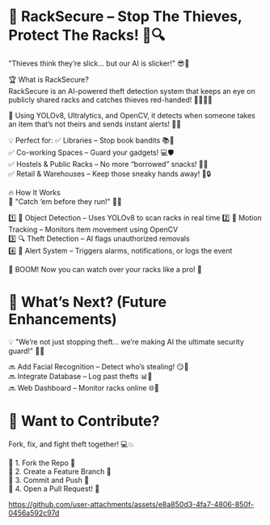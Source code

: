 # 🚨 RackSecure – Stop The Thieves, Protect The Racks! 🛑🔍  

"Thieves think they’re slick… but our AI is slicker!" 😎🤖  

🏆 What is RackSecure?  
RackSecure is an AI-powered theft detection system that keeps an eye on publicly shared racks and catches thieves red-handed! 🏴‍☠️🕵️‍♂️  

🔬 Using YOLOv8, Ultralytics, and OpenCV, it detects when someone takes an item that’s not theirs and sends instant alerts! 🚨📢  

💡 Perfect for:
✅ Libraries – Stop book bandits 📚🚫  
✅ Co-working Spaces – Guard your gadgets! 💻🛡️  
✅ Hostels & Public Racks – No more “borrowed” snacks! 🍫😂  
✅ Retail & Warehouses – Keep those sneaky hands away! 🏪🔒  

🔥 How It Works  
🚀 "Catch ‘em before they run!" 🏃💨  

1️⃣ 👀 Object Detection – Uses YOLOv8 to scan racks in real time 
2️⃣ 🎥 Motion Tracking – Monitors item movement using OpenCV  
3️⃣ 🔍 Theft Detection – AI flags unauthorized removals  
4️⃣ 📢 Alert System – Triggers alarms, notifications, or logs the event  
  
🎯 BOOM! Now you can watch over your racks like a pro! 🎯  

# 🚀 What’s Next? (Future Enhancements) 
💡 "We’re not just stopping theft… we’re making AI the ultimate security guard!" 🤖🛑  

🔜 Add Facial Recognition – Detect who’s stealing! 😏📸  
🔜 Integrate Database – Log past thefts 📊📁  
🔜 Web Dashboard – Monitor racks online 🌐📡  

# 💪 Want to Contribute?  
Fork, fix, and fight theft together! 💻💥  

🔹 1. Fork the Repo 🍴  
🔹 2. Create a Feature Branch 🌿  
🔹 3. Commit and Push 🚀  
🔹 4. Open a Pull Request! 🔄

https://github.com/user-attachments/assets/e8a850d3-4fa7-4806-850f-0456a592c97d


